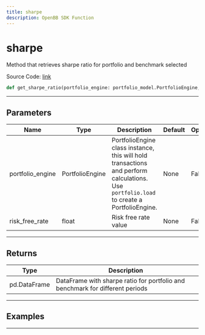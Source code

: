 ```yaml
---
title: sharpe
description: OpenBB SDK Function
---
```


# sharpe

Method that retrieves sharpe ratio for portfolio and benchmark selected

Source Code: [link](https://github.com/OpenBB-finance/OpenBBTerminal/tree/main/openbb_terminal/portfolio/portfolio_model.py#L1048)

```python
def get_sharpe_ratio(portfolio_engine: portfolio_model.PortfolioEngine, risk_free_rate: float) -> DataFrame
```
---

## Parameters

| Name | Type | Description | Default | Optional |
| ---- | ---- | ----------- | ------- | -------- |
| portfolio_engine | PortfolioEngine | PortfolioEngine class instance, this will hold transactions and perform calculations.<br/>Use `portfolio.load` to create a PortfolioEngine. | None | False |
| risk_free_rate | float | Risk free rate value | None | False |

---

## Returns

| Type | Description |
| ---- | ----------- |
| pd.DataFrame | DataFrame with sharpe ratio for portfolio and benchmark for different periods |

---

## Examples

---

